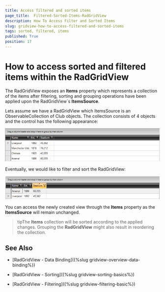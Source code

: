 ```yaml
---
title: Access filtered and sorted items
page_title:  Filtered-Sorted-Items-RadGridView
description: How To Access Filter and Sorted Items
slug: gridview-how-to-access-filtered-and-sorted-items
tags: sorted, filtered, items
published: True
position: 17
---
```


# How to access sorted and filtered items within the RadGridView

The RadGridView exposes an __Items__ property which represents a collection of the items after filtering, sorting and grouping operations have been applied upon the RadGridView`s __ItemsSource__.  

Lets assume we have a RadGridView which ItemsSource is an ObservableCollection of Club objects. The collection consists of 4 objects and the control has the following appearance:


![Default RadGridView](images/gridview-ItemsProperty.PNG)


Eventually, we would like to filter and sort the RadGridView:


![Filtered and Sorted RadGridView](images/gridview-ItemsProperty_SortedFiltered.PNG)


You can access the newly created view through the __Items__ property as the __ItemsSource__ will remain unchanged. 

>tipThe __Items__ collection will be sorted according to the applied changes. Grouping the __RadGridView__ might also result in reordering the collection.  


## See Also

* [RadGridView - Data Binding]({%slug gridview-overview-data-binding%})

* [RadGridView - Sorting]({%slug gridview-sorting-basics%})

* [RadGridView - Filtering]({%slug gridview-filtering-basic%})